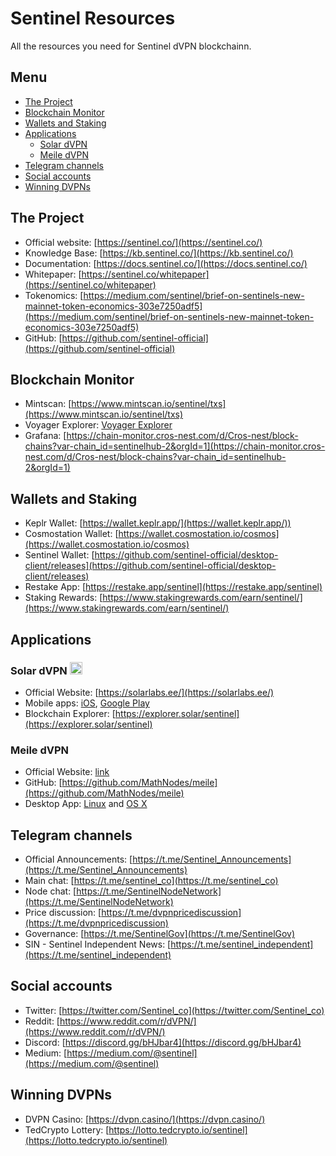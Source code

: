 # Sentinel Resources

All the resources you need for Sentinel dVPN blockchainn.

## Menu

* [The Project](#the-project)
* [Blockchain Monitor](#blockchain-monitor)
* [Wallets and Staking](#wallets-and-staking)
* [Applications](#applications)
  - [Solar dVPN](#solar-dvpn)
  - [Meile dVPN](#meile-dvpn)
* [Telegram channels](#telegram-channels)
* [Social accounts](#social-accounts)
* [Winning DVPNs](#winning-dvpns)

## The Project
- Official website: [https://sentinel.co/](https://sentinel.co/)
- Knowledge Base: [https://kb.sentinel.co/](https://kb.sentinel.co/)
- Documentation: [https://docs.sentinel.co/](https://docs.sentinel.co/)
- Whitepaper: [https://sentinel.co/whitepaper](https://sentinel.co/whitepaper)
- Tokenomics: [https://medium.com/sentinel/brief-on-sentinels-new-mainnet-token-economics-303e7250adf5](https://medium.com/sentinel/brief-on-sentinels-new-mainnet-token-economics-303e7250adf5)
- GitHub: [https://github.com/sentinel-official](https://github.com/sentinel-official)

## Blockchain Monitor
- Mintscan: [https://www.mintscan.io/sentinel/txs](https://www.mintscan.io/sentinel/txs)
- Voyager Explorer: [Voyager Explorer](https://explorer.solar/sentinel)
- Grafana: [https://chain-monitor.cros-nest.com/d/Cros-nest/block-chains?var-chain_id=sentinelhub-2&orgId=1](https://chain-monitor.cros-nest.com/d/Cros-nest/block-chains?var-chain_id=sentinelhub-2&orgId=1)

## Wallets and Staking
- Keplr Wallet: [https://wallet.keplr.app/](https://wallet.keplr.app/))
- Cosmostation Wallet: [https://wallet.cosmostation.io/cosmos](https://wallet.cosmostation.io/cosmos)
- Sentinel Wallet: [https://github.com/sentinel-official/desktop-client/releases](https://github.com/sentinel-official/desktop-client/releases)
- Restake App: [https://restake.app/sentinel](https://restake.app/sentinel)
- Staking Rewards: [https://www.stakingrewards.com/earn/sentinel/](https://www.stakingrewards.com/earn/sentinel/)

## Applications

### **Solar dVPN** <img src="https://user-images.githubusercontent.com/114076168/191705235-bdcf62fd-923f-4e39-87b6-b01cc711e999.jpg" width="20" height="20">
- Official Website: [https://solarlabs.ee/](https://solarlabs.ee/)
- Mobile apps: [iOS](https://apps.apple.com/ee/app/solar-dvpn/id1597909295), [Google Play](https://play.google.com/store/apps/details?id=ee.solarlabs.dvpn)
- Blockchain Explorer: [https://explorer.solar/sentinel](https://explorer.solar/sentinel)


### **Meile dVPN**
- Official Website: [link](https://solarlabs.ee/)
- GitHub: [https://github.com/MathNodes/meile](https://github.com/MathNodes/meile)
- Desktop App: [Linux](https://github.com/MathNodes/meile-gui) and [OS X](https://github.com/MathNodes/meile-gui)

## Telegram channels
- Official Announcements: [https://t.me/Sentinel_Announcements](https://t.me/Sentinel_Announcements)
- Main chat: [https://t.me/sentinel_co](https://t.me/sentinel_co)
- Node chat: [https://t.me/SentinelNodeNetwork](https://t.me/SentinelNodeNetwork)
- Price discussion: [https://t.me/dvpnpricediscussion](https://t.me/dvpnpricediscussion)
- Governance: [https://t.me/SentinelGov](https://t.me/SentinelGov)
- SIN - Sentinel Independent News: [https://t.me/sentinel_independent](https://t.me/sentinel_independent)

## Social accounts
- Twitter: [https://twitter.com/Sentinel_co](https://twitter.com/Sentinel_co)
- Reddit: [https://www.reddit.com/r/dVPN/](https://www.reddit.com/r/dVPN/)
- Discord: [https://discord.gg/bHJbar4](https://discord.gg/bHJbar4)
- Medium: [https://medium.com/@sentinel](https://medium.com/@sentinel)

## Winning DVPNs
- DVPN Casino: [https://dvpn.casino/](https://dvpn.casino/)
- TedCrypto Lottery: [https://lotto.tedcrypto.io/sentinel](https://lotto.tedcrypto.io/sentinel)
